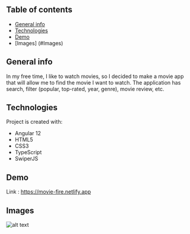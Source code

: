 ## Table of contents
* [General info](#general-info)
* [Technologies](#technologies)
* [Demo](#Demo)
* [Images] (#Images)

## General info
In my free time, I like to watch movies, so I decided to make a movie app that will allow me to find the movie I want to watch. The application has search, filter (popular, top-rated, year, genre), movie review, etc.
	
## Technologies
Project is created with:
* Angular 12
* HTML5
* CSS3
* TypeScript 
* SwiperJS
	
## Demo
Link : https://movie-fire.netlify.app

## Images
![alt text](https://raw.githubusercontent.com/my-org/assets/master/folder/logo.png)
